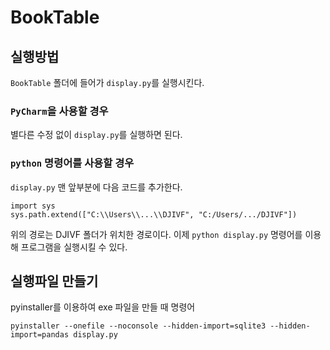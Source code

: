 # BookTable

## 실행방법
`BookTable` 폴더에 들어가 `display.py`를 실행시킨다. 

### `PyCharm`을 사용할 경우 
별다른 수정 없이 `display.py`를 실행하면 된다.

### `python` 명령어를 사용할 경우
`display.py` 맨 앞부분에 다음 코드를 추가한다.
```
import sys
sys.path.extend(["C:\\Users\\...\\DJIVF", "C:/Users/.../DJIVF"])
```
위의 경로는 DJIVF 폴더가 위치한 경로이다. 이제
`python display.py` 명령어를 이용해 프로그램을 실행시킬 수 있다.

## 실행파일 만들기
pyinstaller를 이용하여 exe 파일을 만들 때 명령어
```
pyinstaller --onefile --noconsole --hidden-import=sqlite3 --hidden-import=pandas display.py
```